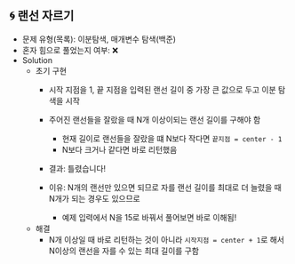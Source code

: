 ## 🌀 랜선 자르기

- 문제 유형(목록): 이분탐색, 매개변수 탐색(백준)
- 혼자 힘으로 풀었는지 여부: ❌
- Solution
  - 초기 구현
    - 시작 지점을 1, 끝 지점을 입력된 랜선 길이 중 가장 큰 값으로 두고 이분 탐색을 시작
    - 주어진 랜선들을 잘랐을 때 N개 이상이되는 랜선 길이를 구해야 함
      - 현재 길이로 랜선들을 잘랐을 떄 N보다 작다면 `끝지점 = center - 1`
      - N보다 크거나 같다면 바로 리턴했음

    - 결과: 틀렸습니다!
    - 이유: N개의 랜선만 있으면 되므로 자를 랜선 길이를 최대로 더 늘렸을 때 N개가 되는 경우도 있으므로
      - 예제 입력에서 N을 15로 바꿔서 풀어보면 바로 이해됨!
  - 해결
    - N개 이상일 때 바로 리턴하는 것이 아니라 `시작지점 = center + 1`로 해서 N이상의 랜선을 자를 수 있는 최대 길이를 구함
